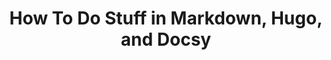 ---
title: How To Do Stuff in Markdown, Hugo, and Docsy
linkTitle: "Content How To"
weight: 50
description: >
  Examples of common tasks you might perform when creating content: use Hugo and Docsy shortcodes; add images; create a Mermaid diagram; use config parameters; and link to other pages or external sites.
---
